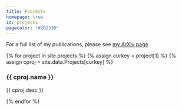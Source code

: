 ```yaml
---
title: Projects
homepage: true
id: projects
pagecolor: "#2B233D"
---
```


For a full list of my publications, please see
[my ArXiv page](https://arxiv.org/a/zhu_c_2.html).

<!-- based off of the portfolio section in Agency
https://github.com/y7kim/agency-jekyll-theme/blob/gh-pages/_includes/portfolio_grid.html -->

<div id="portfolio" class="container">
  <div class="row">
    {% for project in site.projects %}
        {% assign curkey = project[1] %}
        {% assign cproj = site.data.Projects[curkey] %}
        <div class="col-md-4 portfolio-item">
            <a href="{{ cproj.url }}" class="portfolio-link" data-toggle="modal">
                <div class="portfolio-img-container">
                <img src="{{ cproj.img }}" class="portfolio-img img-responsive img-centered" alt="">
                  <div class="overlay"></div>
                </div>
            </a>
            <div class="portfolio-caption">
                <h3>{{ cproj.name }}</h3>
                <p class="text-muted">{{ cproj.desc }}</p>
            </div>
        </div>
    {% endfor %}
  </div>
</div>
